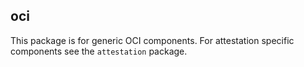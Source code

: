 ## oci
This package is for generic OCI components. For attestation specific components see the `attestation` package.